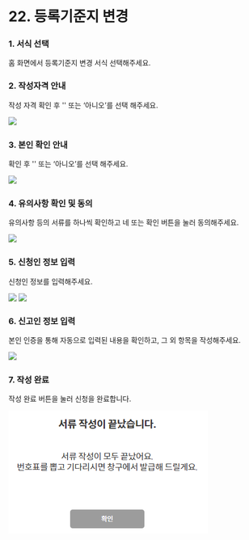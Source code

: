 # 22. 등록기준지 변경

### 1. 서식 선택

홈 화면에서 등록기준지 변경 서식 선택해주세요.

### 2. 작성자격 안내

작성 자격 확인 후 '' 또는 ‘아니오’를 선택 해주세요.

![](<../../.gitbook/assets/22. 등록기준지변경\_작성자격안내.png>)

### 3. 본인 확인 안내

확인 후 '' 또는 ‘아니오’를 선택 해주세요.

![](<../../.gitbook/assets/22. 등록기준지변경\_본인확인.png>)

### 4. 유의사항 확인 및 동의

유의사항 등의 서류를 하나씩 확인하고 네 또는 확인 버튼을 눌러 동의해주세요.

![](<../../.gitbook/assets/11. 한부모\_유의사항.png>)

### 5. 신청인 정보 입력

신청인 정보를 입력해주세요.

![](<../../.gitbook/assets/22. 등록기준지변경\_신청인정보1.png>) ![](<../../.gitbook/assets/22. 등록기준지변경\_신청인정보2.png>)

### 6. 신고인 정보 입력

본인 인증을 통해 자동으로 입력된 내용을 확인하고, 그 외 항목을 작성해주세요.

![](<../../.gitbook/assets/22. 등록기준지변경\_신고인정보.png>)

### 7. 작성 완료

작성 완료 버튼을 눌러 신청을 완료합니다.

![](<../../.gitbook/assets/image (4).png>)
